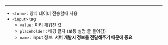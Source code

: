 ---

- `<form>` : 양식 데이터 전송할때 사용
- `<input>` tag
    - `value` : 미리 채워진 값
    - `placeholder` : 배경 글자 (보통 설명 글 들어감)
    - `name` : input 정보. **서버 개발시 정보를 전달해주기 때문에 중요**
